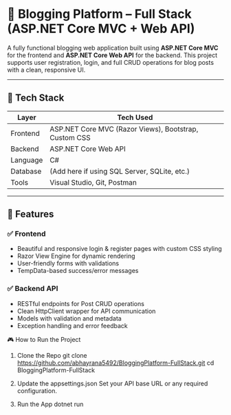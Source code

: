 # 📝 Blogging Platform – Full Stack (ASP.NET Core MVC + Web API)

A fully functional blogging web application built using **ASP.NET Core MVC** for the frontend and **ASP.NET Core Web API** for the backend. This project supports user registration, login, and full CRUD operations for blog posts with a clean, responsive UI.

---

## 🚀 Tech Stack

| Layer       | Tech Used                                     |
|-------------|-----------------------------------------------|
| Frontend    | ASP.NET Core MVC (Razor Views), Bootstrap, Custom CSS |
| Backend     | ASP.NET Core Web API                          |
| Language    | C#                                             |
| Database    | (Add here if using SQL Server, SQLite, etc.)  |
| Tools       | Visual Studio, Git, Postman                   |

---

## 🌟 Features

### ✅ Frontend
- Beautiful and responsive login & register pages with custom CSS styling
- Razor View Engine for dynamic rendering
- User-friendly forms with validations
- TempData-based success/error messages

### ✅ Backend API
- RESTful endpoints for Post CRUD operations
- Clean HttpClient wrapper for API communication
- Models with validation and metadata
- Exception handling and error feedback


🎮 How to Run the Project
1. Clone the Repo
git clone https://github.com/abhayrana5492/BloggingPlatform-FullStack.git
cd BloggingPlatform-FullStack

2. Update the appsettings.json
Set your API base URL or any required configuration.

3. Run the App
dotnet run
